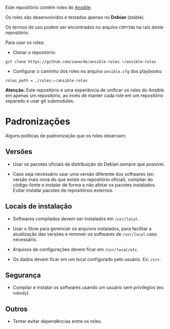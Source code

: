Este repositório contém roles do
[Ansible](https://docs.ansible.com/ansible/index.html).

Os roles são desenvolvidos e testados apenas no **Debian** (stable).

Os termos de uso podem ser encontrados no arquivo `COPYING` na raíz deste
repositório.

Para usar os roles:

- Clonar o repositório:

```
git clone https://github.com/zanardo/ansible-roles ~/ansible-roles
```

- Configurar o caminho dos roles no arquivo `ansible.cfg` dos playbooks:

```
roles_path = ./roles:~/ansible-roles
```

**Atenção**: Este repositório é uma experiência de unificar os roles do Ansible
em apenas um repositório, ao invés de manter cada role em um repositório
separado e usar git submodules.

# Padronizações

Alguns políticas de padronização que os roles observam:

## Versões

- Usar os pacotes oficiais da distribuição do Debian sempre que possível.

- Caso seja necessário usar uma versão diferente dos softwares (ex: versão mais
  nova do que existe no repositório oficial), compilar do código-fonte e
  instalar de forma a não afetar os pacotes instalados. Evitar instalar pacotes
  de repositórios externos.

## Locais de instalação

- Softwares compilados devem ser instalados em `/usr/local`.

- Usar o Stow para gerenciar os arquivos instalados, para facilitar a
  atualização das versões e remover os softwares de `/usr/local` caso
  necessário.

- Arquivos de configurações devem ficar em `/usr/local/etc`.

- Os dados devem ficar em um local configurado pelo usuário. Ex: `/srv`.

## Segurança

- Compilar e instalar os softwares usando um usuário sem privilégios (ex:
  `nobody`).

## Outros

- Tentar evitar dependências entre os roles.
